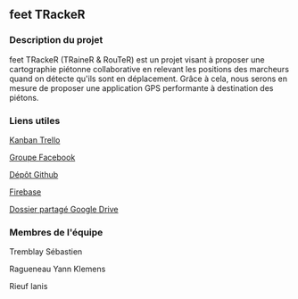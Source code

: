 <h2>feet TRackeR</h2>
<h3>Description du projet</h3>
feet TRackeR (TRaineR & RouTeR) est un projet visant à proposer une cartographie piétonne collaborative en relevant les positions des marcheurs quand on détecte qu'ils sont en déplacement.
Grâce à cela, nous serons en mesure de proposer une application GPS performante à destination des piétons.

<h3>Liens utiles</h3>

<a target="_blank" href="https://trello.com/b/UF8aXIYf/8inf872-projet-plateformes-mobiles">Kanban Trello</a>

<a target="_blank" href="https://www.facebook.com/groups/1388917304563037/">Groupe Facebook</a>

<a target="_blank" href="https://github.com/ianis58/feet_TRackeR">Dépôt Github</a>

<a target="_blank" href="https://console.firebase.google.com/project/testgpslocation-72a43/overview">Firebase</a>

<a target="_blank" href="https://drive.google.com/drive/folders/0B6cTbaFxcgwrUjVQVm1aNWdPdFU">Dossier partagé Google Drive</a>

<h3>Membres de l'équipe</h3>
Tremblay Sébastien

Ragueneau Yann Klemens

Rieuf Ianis